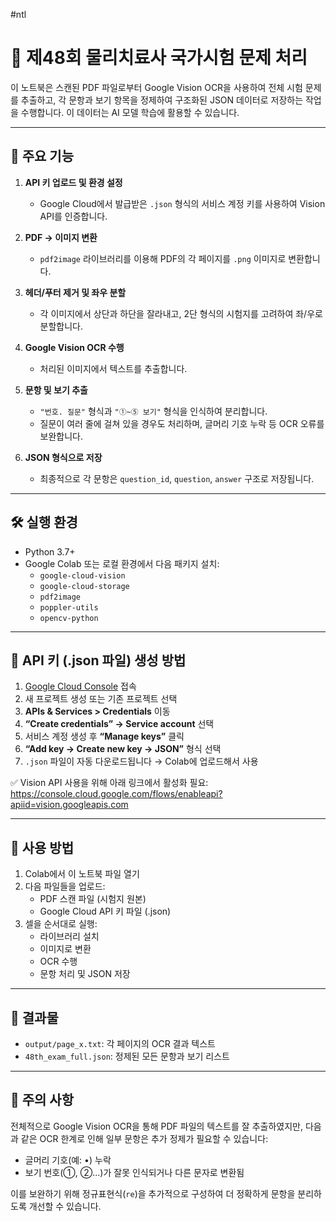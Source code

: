 #ntl
# 📘 제48회 물리치료사 국가시험 문제 처리

이 노트북은 스캔된 PDF 파일로부터 Google Vision OCR을 사용하여 전체 시험 문제를 추출하고, 각 문항과 보기 항목을 정제하여 구조화된 JSON 데이터로 저장하는 작업을 수행합니다. 이 데이터는 AI 모델 학습에 활용할 수 있습니다.

---

## 📌 주요 기능

1. **API 키 업로드 및 환경 설정**
   - Google Cloud에서 발급받은 `.json` 형식의 서비스 계정 키를 사용하여 Vision API를 인증합니다.

2. **PDF → 이미지 변환**
   - `pdf2image` 라이브러리를 이용해 PDF의 각 페이지를 `.png` 이미지로 변환합니다.

3. **헤더/푸터 제거 및 좌우 분할**
   - 각 이미지에서 상단과 하단을 잘라내고, 2단 형식의 시험지를 고려하여 좌/우로 분할합니다.

4. **Google Vision OCR 수행**
   - 처리된 이미지에서 텍스트를 추출합니다.

5. **문항 및 보기 추출**
   - `"번호. 질문"` 형식과 `"①~⑤ 보기"` 형식을 인식하여 분리합니다.
   - 질문이 여러 줄에 걸쳐 있을 경우도 처리하며, 글머리 기호 누락 등 OCR 오류를 보완합니다.

6. **JSON 형식으로 저장**
   - 최종적으로 각 문항은 `question_id`, `question`, `answer` 구조로 저장됩니다.

---

## 🛠️ 실행 환경

- Python 3.7+
- Google Colab 또는 로컬 환경에서 다음 패키지 설치:
  - `google-cloud-vision`
  - `google-cloud-storage`
  - `pdf2image`
  - `poppler-utils`
  - `opencv-python`

---

## 🔐 API 키 (.json 파일) 생성 방법

1. [Google Cloud Console](https://console.cloud.google.com/) 접속
2. 새 프로젝트 생성 또는 기존 프로젝트 선택
3. **APIs & Services > Credentials** 이동
4. **“Create credentials” → Service account** 선택
5. 서비스 계정 생성 후 **“Manage keys”** 클릭
6. **“Add key → Create new key → JSON”** 형식 선택
7. `.json` 파일이 자동 다운로드됩니다 → Colab에 업로드해서 사용

✅ Vision API 사용을 위해 아래 링크에서 활성화 필요:  
https://console.cloud.google.com/flows/enableapi?apiid=vision.googleapis.com

---

## 🚀 사용 방법

1. Colab에서 이 노트북 파일 열기
2. 다음 파일들을 업로드:
   - PDF 스캔 파일 (시험지 원본)
   - Google Cloud API 키 파일 (.json)
3. 셀을 순서대로 실행:
   - 라이브러리 설치
   - 이미지로 변환
   - OCR 수행
   - 문항 처리 및 JSON 저장

---

## 📁 결과물

- `output/page_x.txt`: 각 페이지의 OCR 결과 텍스트
- `48th_exam_full.json`: 정제된 모든 문항과 보기 리스트

---

## 📌 주의 사항

전체적으로 Google Vision OCR을 통해 PDF 파일의 텍스트를 잘 추출하였지만, 다음과 같은 OCR 한계로 인해 일부 문항은 추가 정제가 필요할 수 있습니다:

- 글머리 기호(예: •) 누락
- 보기 번호(①, ②...)가 잘못 인식되거나 다른 문자로 변환됨

이를 보완하기 위해 정규표현식(`re`)을 추가적으로 구성하여 더 정확하게 문항을 분리하도록 개선할 수 있습니다.
